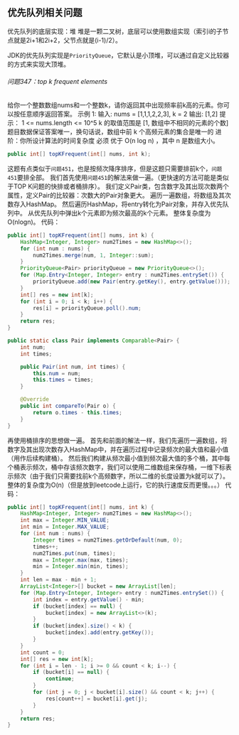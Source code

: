 ## 优先队列相关问题

优先队列的底层实现：堆
堆是一颗二叉树，底层可以使用数组实现（索引i的子节点就是2i+1和2i+2，父节点就是(i-1)/2）。

JDK的优先队列实现是`PriorityQueue`，它默认是小顶堆，可以通过自定义比较器的方式来实现大顶堆。

###### 问题347：top k frequent elements

给你一个整数数组nums和一个整数k，请你返回其中出现频率前k高的元素。你可以按任意顺序返回答案。
示例 1:
输入: nums = [1,1,1,2,2,3], k = 2
输出: [1,2]
提示：
1 <= nums.length <= 10^5
k 的取值范围是 [1, 数组中不相同的元素的个数]
题目数据保证答案唯一，换句话说，数组中前 k 个高频元素的集合是唯一的
进阶：你所设计算法的时间复杂度 必须 优于 O(n log n) ，其中 n 是数组大小。
```java
public int[] topKFrequent(int[] nums, int k);
```

这题有点类似于`问题451`，也是按频次降序排序，但是这题只需要排前k个，`问题451`要排全部。
我们首先使用`问题451`的解法来做一遍。（更快速的方法可能是类似于TOP K问题的快排或者桶排序）。
我们定义Pair类，包含数字及其出现次数两个属性，定义Pair的比较器：次数大的Pair对象更大。
遍历一遍数组，将数组及其次数存入HashMap。
然后遍历HashMap，将entry转化为Pair对象，并存入优先队列中。
从优先队列中弹出k个元素即为频次最高的k个元素。
整体复杂度为O(nlogn)。
代码：
```java
public int[] topKFrequent(int[] nums, int k) {
    HashMap<Integer, Integer> num2Times = new HashMap<>();
    for (int num : nums) {
        num2Times.merge(num, 1, Integer::sum);
    }
    PriorityQueue<Pair> priorityQueue = new PriorityQueue<>();
    for (Map.Entry<Integer, Integer> entry : num2Times.entrySet()) {
        priorityQueue.add(new Pair(entry.getKey(), entry.getValue()));
    }
    int[] res = new int[k];
    for (int i = 0; i < k; i++) {
        res[i] = priorityQueue.poll().num;
    }
    return res;
}

public static class Pair implements Comparable<Pair> {
    int num;
    int times;

    public Pair(int num, int times) {
        this.num = num;
        this.times = times;
    }

    @Override
    public int compareTo(Pair o) {
        return o.times - this.times;
    }
}
```

再使用桶排序的思想做一遍。
首先和前面的解法一样，我们先遍历一遍数组，将数字及其出现次数存入HashMap中，并在遍历过程中记录频次的最大值和最小值（用作后续构建桶）。
然后我们构建从频次最小值到频次最大值的多个桶，其中每个桶表示频次，桶中存该频次数字，我们可以使用二维数组来保存桶，一维下标表示频次（由于我们只需要找前k个高频数字，所以二维的长度设置为k就可以了）。
整体的复杂度为O(n)（但是放到leetcode上运行，它的执行速度反而更慢。。。）
代码：
```java
public int[] topKFrequent(int[] nums, int k) {
    HashMap<Integer, Integer> num2Times = new HashMap<>();
    int max = Integer.MIN_VALUE;
    int min = Integer.MAX_VALUE;
    for (int num : nums) {
        Integer times = num2Times.getOrDefault(num, 0);
        times++;
        num2Times.put(num, times);
        max = Integer.max(max, times);
        min = Integer.min(min, times);
    }
    int len = max - min + 1;
    ArrayList<Integer>[] bucket = new ArrayList[len];
    for (Map.Entry<Integer, Integer> entry : num2Times.entrySet()) {
        int index = entry.getValue() - min;
        if (bucket[index] == null) {
            bucket[index] = new ArrayList<>(k);
        }
        if (bucket[index].size() < k) {
            bucket[index].add(entry.getKey());
        }
    }
    int count = 0;
    int[] res = new int[k];
    for (int i = len - 1; i >= 0 && count < k; i--) {
        if (bucket[i] == null) {
            continue;
        }
        for (int j = 0; j < bucket[i].size() && count < k; j++) {
            res[count++] = bucket[i].get(j);
        }
    }
    return res;
}
```